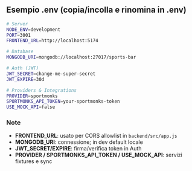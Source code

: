 ## Esempio .env (copia/incolla e rinomina in .env)

```bash
# Server
NODE_ENV=development
PORT=3001
FRONTEND_URL=http://localhost:5174

# Database
MONGODB_URI=mongodb://localhost:27017/sports-bar

# Auth (JWT)
JWT_SECRET=change-me-super-secret
JWT_EXPIRE=30d

# Providers & Integrations
PROVIDER=sportmonks
SPORTMONKS_API_TOKEN=your-sportmonks-token
USE_MOCK_API=false
```

### Note
- **FRONTEND_URL**: usato per CORS allowlist in `backend/src/app.js`
- **MONGODB_URI**: connessione; in dev default locale
- **JWT_SECRET/EXPIRE**: firma/verifica token in Auth
- **PROVIDER / SPORTMONKS_API_TOKEN / USE_MOCK_API**: servizi fixtures e sync


